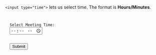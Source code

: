 `<input type="time">` lets us
select time. The format
is **Hours/Minutes**.

<codeblock language="html" type="lesson" defaultCSS="form {max-width: 300px; margin: 10px auto; font-family: Lato; border-radius: 10px; padding: 1rem; box-shadow: 0px 0px 4px; background-color: snow; font-size: 1.2rem; } form * { margin: 0.5rem; } button , input[type=`button`] { padding: 0.2rem 1rem; font-size: 1.1rem; font-weight: 700; margin: 1rem 0; }">
<code>
<form>
  <label>Select Meeting Time:</label>
  <input type="time" id="meetingTime">
  <br>
  <button>Submit</button>
</form>
</code>
</codeblock>
